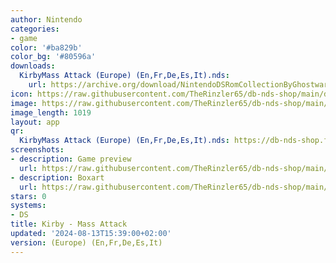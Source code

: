 ```yaml
---
author: Nintendo
categories:
- game
color: '#ba829b'
color_bg: '#80596a'
downloads:
  KirbyMass Attack (Europe) (En,Fr,De,Es,It).nds:
    url: https://archive.org/download/NintendoDSRomCollectionByGhostware/KirbyMass%20Attack%20%28Europe%29%20%28En%2CFr%2CDe%2CEs%2CIt%29.nds
icon: https://raw.githubusercontent.com/TheRinzler65/db-nds-shop/main/docs/assets/images/icons/kirbymassattack.png
image: https://raw.githubusercontent.com/TheRinzler65/db-nds-shop/main/docs/assets/images/icons/kirbymassattack.png
image_length: 1019
layout: app
qr:
  KirbyMass Attack (Europe) (En,Fr,De,Es,It).nds: https://db-nds-shop.fr/assets/images/qr/kirbymass-attack-europe-enfrdeesit-nds.png
screenshots:
- description: Game preview
  url: https://raw.githubusercontent.com/TheRinzler65/db-nds-shop/main/docs/assets/images/screenshots/kirbymassattack/kirbymassattack.png
- description: Boxart
  url: https://raw.githubusercontent.com/TheRinzler65/db-nds-shop/main/docs/assets/images/boxart/KirbyMass%20Attack%20(Europe)%20(En%2CFr%2CDe%2CEs%2CIt).nds.png
stars: 0
systems:
- DS
title: Kirby - Mass Attack
updated: '2024-08-13T15:39:00+02:00'
version: (Europe) (En,Fr,De,Es,It)
---
```

